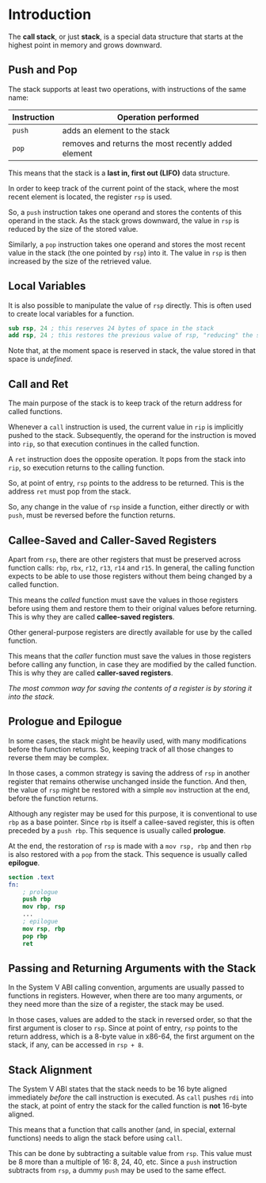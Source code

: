 # Introduction

The **call stack**, or just **stack**, is a special data structure that starts at the highest point in memory and grows downward.

## Push and Pop

The stack supports at least two operations, with instructions of the same name:

| Instruction | Operation performed                                 |
|-------------|-----------------------------------------------------|
| `push`      | adds an element to the stack                        |
| `pop`       | removes and returns the most recently added element |

This means that the stack is a **last in, first out (LIFO)** data structure.

In order to keep track of the current point of the stack, where the most recent element is located, the register `rsp` is used.

So, a `push` instruction takes one operand and stores the contents of this operand in the stack.
As the stack grows downward, the value in `rsp` is reduced by the size of the stored value.

Similarly, a `pop` instruction takes one operand and stores the most recent value in the stack (the one pointed by `rsp`) into it.
The value in `rsp` is then increased by the size of the retrieved value.

## Local Variables

It is also possible to manipulate the value of `rsp` directly.
This is often used to create local variables for a function.

```nasm
sub rsp, 24 ; this reserves 24 bytes of space in the stack
add rsp, 24 ; this restores the previous value of rsp, "reducing" the stack by 24 bytes
```

Note that, at the moment space is reserved in stack, the value stored in that space is _undefined_.

## Call and Ret

The main purpose of the stack is to keep track of the return address for called functions.

Whenever a `call` instruction is used, the current value in `rip` is implicitly pushed to the stack.
Subsequently, the operand for the instruction is moved into `rip`, so that execution continues in the called function.

A `ret` instruction does the opposite operation.
It pops from the stack into `rip`, so execution returns to the calling function.

So, at point of entry, `rsp` points to the address to be returned.
This is the address `ret` must pop from the stack.

So, any change in the value of `rsp` inside a function, either directly or with `push`, must be reversed before the function returns.

## Callee-Saved and Caller-Saved Registers

Apart from `rsp`, there are other registers that must be preserved across function calls: `rbp`, `rbx`, `r12`, `r13`, `r14` and `r15`.
In general, the calling function expects to be able to use those registers without them being changed by a called function.

This means the _called_ function must save the values in those registers before using them and restore them to their original values before returning.
This is why they are called **callee-saved registers**.

Other general-purpose registers are directly available for use by the called function.

This means that the _caller_ function must save the values in those registers before calling any function, in case they are modified by the called function.
This is why they are called **caller-saved registers**.

_The most common way for saving the contents of a register is by storing it into the stack._

## Prologue and Epilogue

In some cases, the stack might be heavily used, with many modifications before the function returns.
So, keeping track of all those changes to reverse them may be complex.

In those cases, a common strategy is saving the address of `rsp` in another register that remains otherwise unchanged inside the function.
And then, the value of `rsp` might be restored with a simple `mov` instruction at the end, before the function returns.

Although any register may be used for this purpose, it is conventional to use `rbp` as a base pointer.
Since `rbp` is itself a callee-saved register, this is often preceded by a `push rbp`.
This sequence is usually called **prologue**.

At the end, the restoration of `rsp` is made with a `mov rsp, rbp` and then `rbp` is also restored with a `pop` from the stack.
This sequence is usually called **epilogue**.

```nasm
section .text
fn:
    ; prologue
    push rbp
    mov rbp, rsp
    ...
    ; epilogue
    mov rsp, rbp
    pop rbp
    ret
```

## Passing and Returning Arguments with the Stack

In the System V ABI calling convention, arguments are usually passed to functions in registers.
However, when there are too many arguments, or they need more than the size of a register, the stack may be used.

In those cases, values are added to the stack in reversed order, so that the first argument is closer to `rsp`.
Since at point of entry, `rsp` points to the return address, which is a 8-byte value in x86-64, the first argument on the stack, if any, can be accessed in `rsp + 8`.

## Stack Alignment

The System V ABI states that the stack needs to be 16 byte aligned immediately _before_ the call instruction is executed.
As `call` pushes `rdi` into the stack, at point of entry the stack for the called function is **not** 16-byte aligned.

This means that a function that calls another (and, in special, external functions) needs to align the stack before using `call`.

This can be done by subtracting a suitable value from `rsp`.
This value must be 8 more than a multiple of 16: 8, 24, 40, etc.
Since a `push` instruction subtracts from `rsp`, a dummy `push` may be used to the same effect.
